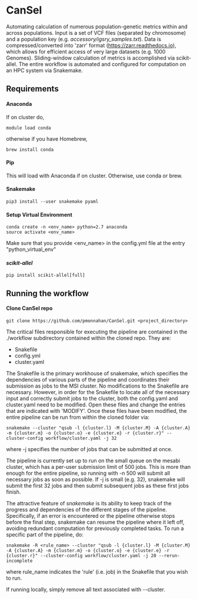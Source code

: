# CanSel
Automating calculation of numerous population-genetic metrics within and across populations.  Input is a set of VCF files (separated by chromosome) and a population key (e.g. _accessory/igsry_samples.txt_).  Data is compressed/converted into 'zarr' format (https://zarr.readthedocs.io), which allows for efficient access of very large datasets (e.g. 1000 Genomes).  Sliding-window calculation of metrics is accomplished via scikit-allel.  The entire workflow is automated and configured for computation on an HPC system via Snakemake.

## Requirements
#### Anaconda

If on cluster do,
    
    
    module load conda
    
 otherwise if you have Homebrew,
 
    brew install conda
    
    
#### Pip
This will load with Anaconda if on cluster.  Otherwise, use conda or brew.
 
#### Snakemake

    pip3 install --user snakemake pyaml

#### Setup Virtual Environment

    conda create -n <env_name> python=2.7 anaconda
    source activate <env_name>
    
    
Make sure that you provide <env_name> in the config.yml file at the entry "python_virtual_env"  

#### _scikit-allel_    
    
    pip install scikit-allel[full]
    
## Running the workflow
    
#### Clone CanSel repo

    git clone https://github.com/pmonnahan/CanSel.git <project_directory>

The critical files responsible for executing the pipeline are contained in the ./workflow subdirectory contained within the cloned repo. They are:
* Snakefile
* config.yml
* cluster.yaml

The Snakefile is the primary workhouse of snakemake, which specifies the dependencies of various parts of the pipeline and coordinates their submission as jobs to the MSI cluster. No modifications to the Snakefile are necessary. However, in order for the Snakefile to locate all of the necessary input and correctly submit jobs to the cluster, both the config.yaml and cluster.yaml need to be modified. Open these files and change the entries that are indicated with 'MODIFY'.
Once these files have been modified, the entire pipeline can be run from within the cloned folder via:

    snakemake --cluster "qsub -l {cluster.l} -M {cluster.M} -A {cluster.A} -m {cluster.m} -o {cluster.o} -e {cluster.e} -r {cluster.r}" --cluster-config workflow/cluster.yaml -j 32
where -j specifies the number of jobs that can be submitted at once.

The pipeline is currently set up to run on the small queue on the mesabi cluster, which has a per-user submission limit of 500 jobs. This is more than enough for the entire pipeline, so running with -n 500 will submit all necessary jobs as soon as possible. If -j is small (e.g. 32), snakemake will submit the first 32 jobs and then submit subsequent jobs as these first jobs finish.

The attractive feature of _snakemake_ is its ability to keep track of the progress and dependencies of the different stages of the pipeline. Specifically, if an error is encountered or the pipeline otherwise stops before the final step, snakemake can resume the pipeline where it left off, avoiding redundant computation for previously completed tasks.
To run a specific part of the pipeline, do:
    
    snakemake -R <rule_name> --cluster "qsub -l {cluster.l} -M {cluster.M} -A {cluster.A} -m {cluster.m} -o {cluster.o} -e {cluster.e} -r {cluster.r}" --cluster-config workflow/cluster.yaml -j 20 --rerun-incomplete
where rule_name indicates the 'rule' (i.e. job) in the Snakefile that you wish to run.

If running locally, simply remove all text associated with --cluster.